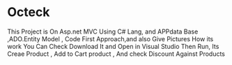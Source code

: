 # Octeck
This Project is On Asp.net MVC Using C# Lang, and APPdata Base ,ADO.Entity Model , Code First Approach,and also Give Pictures How its work You Can Check
Download It and Open in Visual Studio Then Run,
Its Creae Product , Add to Cart product , And check Discount Against Products 
